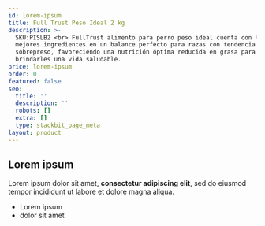 ```yaml
---
id: lorem-ipsum
title: Full Trust Peso Ideal 2 kg
description: >-
  SKU:PISLB2 <br> FullTrust alimento para perro peso ideal cuenta con los
  mejores ingredientes en un balance perfecto para razas con tendencia a
  sobrepreso, favoreciendo una nutrición óptima reducida en grasa para
  brindarles una vida saludable.
price: lorem-ipsum
order: 0
featured: false
seo:
  title: ''
  description: ''
  robots: []
  extra: []
  type: stackbit_page_meta
layout: product
---
```

## Lorem ipsum

Lorem ipsum dolor sit amet, **consectetur adipiscing elit**, sed do eiusmod tempor incididunt ut labore et dolore magna aliqua.

- Lorem ipsum
- dolor sit amet